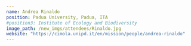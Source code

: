 ```yaml
---
name: Andrea Rinaldo
position: Padua University, Padua, ITA
#position3: Institute of Ecology and Biodiversity
image_path: /new_imgs/attendees/Rinaldo.jpg
website: "https://cimola.unipd.it/en/mission/people/andrea-rinaldo"
---
```

